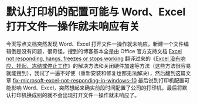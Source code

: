 # 默认打印机的配置可能与 Word、Excel 打开文件一操作就未响应有关

今天写点文档突然发现 Word、Excel 打开文件一操作就未响应，新建一个文件编辑倒是没有问题，很奇怪。搜到的博客基本全是由 Office 官方支持文档 [Excel not responding, hangs, freezes or stops working](https://support.office.com/en-us/article/Excel-not-responding-hangs-freezes-or-stops-working-37E7D3C9-9E84-40BF-A805-4CA6853A1FF4) 翻译过来的《[Excel 没有响应、挂起、冻结或停止工作](https://support.office.com/zh-cn/article/excel-%e6%b2%a1%e6%9c%89%e5%93%8d%e5%ba%94%e3%80%81%e6%8c%82%e8%b5%b7%e3%80%81%e5%86%bb%e7%bb%93%e6%88%96%e5%81%9c%e6%ad%a2%e5%b7%a5%e4%bd%9c-37e7d3c9-9e84-40bf-a805-4ca6853a1ff4?ui=zh-CN&rs=zh-CN&ad=CN)》的解决方法和关闭硬件加速等方法（这些方法很容易就能搜到），我试了一遍不好使（重新安装和修复也都无法解决），然后翻到这篇文章 [fix-microsoft-excel-not-responding-in-windows-10](https://www.techbout.com/fix-microsoft-excel-not-responding-in-windows-10-29777/) 最后说到打印机配置可能影响 Word、Excel，突然想起来确实前段时间配置了公司的打印机，最后将默认打印机换成别的就不会出现打开文件一操作就未响应了。
